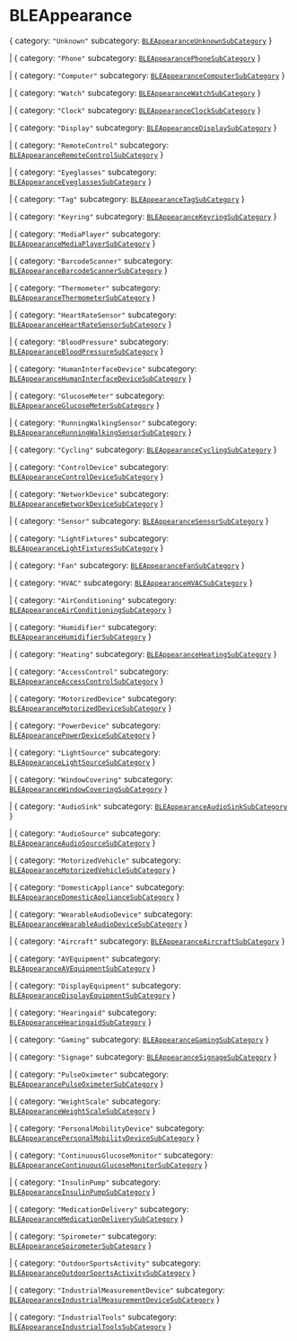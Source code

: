 # **BLEAppearance**
{
  category: `"Unknown"`
  subcategory: [`BLEAppearanceUnknownSubCategory`](./BLEAppearanceUnknownSubCategory)
}

|  {
  category: `"Phone"`
  subcategory: [`BLEAppearancePhoneSubCategory`](./BLEAppearancePhoneSubCategory)
}

|  {
  category: `"Computer"`
  subcategory: [`BLEAppearanceComputerSubCategory`](./BLEAppearanceComputerSubCategory)
}

|  {
  category: `"Watch"`
  subcategory: [`BLEAppearanceWatchSubCategory`](./BLEAppearanceWatchSubCategory)
}

|  {
  category: `"Clock"`
  subcategory: [`BLEAppearanceClockSubCategory`](./BLEAppearanceClockSubCategory)
}

|  {
  category: `"Display"`
  subcategory: [`BLEAppearanceDisplaySubCategory`](./BLEAppearanceDisplaySubCategory)
}

|  {
  category: `"RemoteControl"`
  subcategory: [`BLEAppearanceRemoteControlSubCategory`](./BLEAppearanceRemoteControlSubCategory)
}

|  {
  category: `"Eyeglasses"`
  subcategory: [`BLEAppearanceEyeglassesSubCategory`](./BLEAppearanceEyeglassesSubCategory)
}

|  {
  category: `"Tag"`
  subcategory: [`BLEAppearanceTagSubCategory`](./BLEAppearanceTagSubCategory)
}

|  {
  category: `"Keyring"`
  subcategory: [`BLEAppearanceKeyringSubCategory`](./BLEAppearanceKeyringSubCategory)
}

|  {
  category: `"MediaPlayer"`
  subcategory: [`BLEAppearanceMediaPlayerSubCategory`](./BLEAppearanceMediaPlayerSubCategory)
}

|  {
  category: `"BarcodeScanner"`
  subcategory: [`BLEAppearanceBarcodeScannerSubCategory`](./BLEAppearanceBarcodeScannerSubCategory)
}

|  {
  category: `"Thermometer"`
  subcategory: [`BLEAppearanceThermometerSubCategory`](./BLEAppearanceThermometerSubCategory)
}

|  {
  category: `"HeartRateSensor"`
  subcategory: [`BLEAppearanceHeartRateSensorSubCategory`](./BLEAppearanceHeartRateSensorSubCategory)
}

|  {
  category: `"BloodPressure"`
  subcategory: [`BLEAppearanceBloodPressureSubCategory`](./BLEAppearanceBloodPressureSubCategory)
}

|  {
  category: `"HumanInterfaceDevice"`
  subcategory: [`BLEAppearanceHumanInterfaceDeviceSubCategory`](./BLEAppearanceHumanInterfaceDeviceSubCategory)
}

|  {
  category: `"GlucoseMeter"`
  subcategory: [`BLEAppearanceGlucoseMeterSubCategory`](./BLEAppearanceGlucoseMeterSubCategory)
}

|  {
  category: `"RunningWalkingSensor"`
  subcategory: [`BLEAppearanceRunningWalkingSensorSubCategory`](./BLEAppearanceRunningWalkingSensorSubCategory)
}

|  {
  category: `"Cycling"`
  subcategory: [`BLEAppearanceCyclingSubCategory`](./BLEAppearanceCyclingSubCategory)
}

|  {
  category: `"ControlDevice"`
  subcategory: [`BLEAppearanceControlDeviceSubCategory`](./BLEAppearanceControlDeviceSubCategory)
}

|  {
  category: `"NetworkDevice"`
  subcategory: [`BLEAppearanceNetworkDeviceSubCategory`](./BLEAppearanceNetworkDeviceSubCategory)
}

|  {
  category: `"Sensor"`
  subcategory: [`BLEAppearanceSensorSubCategory`](./BLEAppearanceSensorSubCategory)
}

|  {
  category: `"LightFixtures"`
  subcategory: [`BLEAppearanceLightFixturesSubCategory`](./BLEAppearanceLightFixturesSubCategory)
}

|  {
  category: `"Fan"`
  subcategory: [`BLEAppearanceFanSubCategory`](./BLEAppearanceFanSubCategory)
}

|  {
  category: `"HVAC"`
  subcategory: [`BLEAppearanceHVACSubCategory`](./BLEAppearanceHVACSubCategory)
}

|  {
  category: `"AirConditioning"`
  subcategory: [`BLEAppearanceAirConditioningSubCategory`](./BLEAppearanceAirConditioningSubCategory)
}

|  {
  category: `"Humidifier"`
  subcategory: [`BLEAppearanceHumidifierSubCategory`](./BLEAppearanceHumidifierSubCategory)
}

|  {
  category: `"Heating"`
  subcategory: [`BLEAppearanceHeatingSubCategory`](./BLEAppearanceHeatingSubCategory)
}

|  {
  category: `"AccessControl"`
  subcategory: [`BLEAppearanceAccessControlSubCategory`](./BLEAppearanceAccessControlSubCategory)
}

|  {
  category: `"MotorizedDevice"`
  subcategory: [`BLEAppearanceMotorizedDeviceSubCategory`](./BLEAppearanceMotorizedDeviceSubCategory)
}

|  {
  category: `"PowerDevice"`
  subcategory: [`BLEAppearancePowerDeviceSubCategory`](./BLEAppearancePowerDeviceSubCategory)
}

|  {
  category: `"LightSource"`
  subcategory: [`BLEAppearanceLightSourceSubCategory`](./BLEAppearanceLightSourceSubCategory)
}

|  {
  category: `"WindowCovering"`
  subcategory: [`BLEAppearanceWindowCoveringSubCategory`](./BLEAppearanceWindowCoveringSubCategory)
}

|  {
  category: `"AudioSink"`
  subcategory: [`BLEAppearanceAudioSinkSubCategory`](./BLEAppearanceAudioSinkSubCategory)
}

|  {
  category: `"AudioSource"`
  subcategory: [`BLEAppearanceAudioSourceSubCategory`](./BLEAppearanceAudioSourceSubCategory)
}

|  {
  category: `"MotorizedVehicle"`
  subcategory: [`BLEAppearanceMotorizedVehicleSubCategory`](./BLEAppearanceMotorizedVehicleSubCategory)
}

|  {
  category: `"DomesticAppliance"`
  subcategory: [`BLEAppearanceDomesticApplianceSubCategory`](./BLEAppearanceDomesticApplianceSubCategory)
}

|  {
  category: `"WearableAudioDevice"`
  subcategory: [`BLEAppearanceWearableAudioDeviceSubCategory`](./BLEAppearanceWearableAudioDeviceSubCategory)
}

|  {
  category: `"Aircraft"`
  subcategory: [`BLEAppearanceAircraftSubCategory`](./BLEAppearanceAircraftSubCategory)
}

|  {
  category: `"AVEquipment"`
  subcategory: [`BLEAppearanceAVEquipmentSubCategory`](./BLEAppearanceAVEquipmentSubCategory)
}

|  {
  category: `"DisplayEquipment"`
  subcategory: [`BLEAppearanceDisplayEquipmentSubCategory`](./BLEAppearanceDisplayEquipmentSubCategory)
}

|  {
  category: `"Hearingaid"`
  subcategory: [`BLEAppearanceHearingaidSubCategory`](./BLEAppearanceHearingaidSubCategory)
}

|  {
  category: `"Gaming"`
  subcategory: [`BLEAppearanceGamingSubCategory`](./BLEAppearanceGamingSubCategory)
}

|  {
  category: `"Signage"`
  subcategory: [`BLEAppearanceSignageSubCategory`](./BLEAppearanceSignageSubCategory)
}

|  {
  category: `"PulseOximeter"`
  subcategory: [`BLEAppearancePulseOximeterSubCategory`](./BLEAppearancePulseOximeterSubCategory)
}

|  {
  category: `"WeightScale"`
  subcategory: [`BLEAppearanceWeightScaleSubCategory`](./BLEAppearanceWeightScaleSubCategory)
}

|  {
  category: `"PersonalMobilityDevice"`
  subcategory: [`BLEAppearancePersonalMobilityDeviceSubCategory`](./BLEAppearancePersonalMobilityDeviceSubCategory)
}

|  {
  category: `"ContinuousGlucoseMonitor"`
  subcategory: [`BLEAppearanceContinuousGlucoseMonitorSubCategory`](./BLEAppearanceContinuousGlucoseMonitorSubCategory)
}

|  {
  category: `"InsulinPump"`
  subcategory: [`BLEAppearanceInsulinPumpSubCategory`](./BLEAppearanceInsulinPumpSubCategory)
}

|  {
  category: `"MedicationDelivery"`
  subcategory: [`BLEAppearanceMedicationDeliverySubCategory`](./BLEAppearanceMedicationDeliverySubCategory)
}

|  {
  category: `"Spirometer"`
  subcategory: [`BLEAppearanceSpirometerSubCategory`](./BLEAppearanceSpirometerSubCategory)
}

|  {
  category: `"OutdoorSportsActivity"`
  subcategory: [`BLEAppearanceOutdoorSportsActivitySubCategory`](./BLEAppearanceOutdoorSportsActivitySubCategory)
}

|  {
  category: `"IndustrialMeasurementDevice"`
  subcategory: [`BLEAppearanceIndustrialMeasurementDeviceSubCategory`](./BLEAppearanceIndustrialMeasurementDeviceSubCategory)
}

|  {
  category: `"IndustrialTools"`
  subcategory: [`BLEAppearanceIndustrialToolsSubCategory`](./BLEAppearanceIndustrialToolsSubCategory)
}